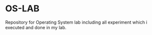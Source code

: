 # OS-LAB
Repository for Operating System lab including all experiment which i executed and done in my lab.
